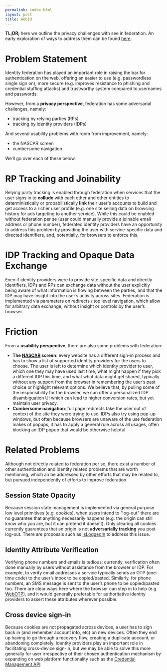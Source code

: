 ```yaml
---
permalink: index.html
layout: post
title: WebID
---
```


**TL;DR;** here we outline the privacy challenges with see in federation. An early exploration of ways to address them can be found [here](draft.html).

# Problem Statement

Identity federation has played an important role in raising the bar for authentication on the web, offering an easier to use (e.g. passwordless single sign on), more secure (e.g. improves resistance to phishing and credential stuffing attacks) and trustworthy system compared to usernames and passwords.

However, from a **privacy perspective**, federation has some adversarial challenges, namely:

- tracking by relying parties (RPs)
- tracking by identity providers (IDPs)


And several usability problems with room from improvement, namely:

- the NASCAR screen
- cumbersome navigation

We’ll go over each of these below.

# RP Tracking and Joinability

Relying party tracking is enabled through federation when services that the user signs in to **collude** with each other and other entities to deterministically or probabilistically **link** their user's accounts to build and get access to a richer user profile (e.g. one site selling data on browsing history for ads targeting to another service). While this could be enabled without federation per se (user could manually provide a joinable email address or phone number), federated identity providers have an opportunity to address this problem by providing the user with service-specific data and directed identifiers, and, potentially, for browsers to enforce this. 

# IDP Tracking and Opaque Data Exchange

Even if identity providers were to provide site-specific data and directly identifiers, IDPs and RPs can exchange data without the user explicitly being aware of what information is flowing between the parties, and that the IDP may have insight into the user’s activity across sites. Federation is implemented via parameters on redirects / top level navigation, which allow for arbitrary data exchange, without insight or controls by the user’s browser.

# Friction

From a **usability perspective**, there are also some problems with federation:

- **The [NASCAR](https://developers.google.com/identity/toolkit/web/federated-login#the_nascar_page) screen**: every website has a different sign-in process and has to show a list of supported identity providers for the users to choose. The user is left to determine which identity provider to user, which one they may have used last time, what might happen if they pick a different IDP this time, and what what data might get shared, typically without any support from the browser in remembering the user’s past choice or highlight relevant options. We believe that, by pulling some of the responsibility for the browser, we can offer a personalized IDP disambiguation UI which can lead to higher conversion rates, but yet maintain user privacy.
- **Cumbersome navigation**: full page redirects take the user out of context of the site they were trying to use. IDPs also try using pop-up windows, but often because browsers are unaware of the use federation makes of popups, it has to apply a general rule across all usages, often blocking an IDP popup that would be otherwise helpful.

# Related Problems

Although not directly related to federation per se, there exist a number of other authentication and identity related problems that are worth mentioning, which an be addressed by other efforts that may be related to, but pursued independently of efforts to improve federation.

## Session State Opacity

Because session state management is implemented via general purpose low level primitives (e.g. cookies), when users intend to “log-out” there are no guarantee that anything necessarily happens (e.g. the origin can still know who you are, but it can pretend it doesn’t). Only clearing all cookies currently guarantees that an origin is not **adversarially tracking** you post log-out. There are proposals such as [IsLoggedIn](https://github.com/WebKit/explainers/tree/master/IsLoggedIn) to address this issue.

## Identity Attribute Verification

Verifying phone numbers and emails is tedious: currently, verification often done manually by users without assistance from the browser or IDP. For example, to verify email addresses a service typically sends an OTP (one-time code) to the user’s inbox to be copied/pasted. Similarly, for phone numbers, an SMS message is sent to the user’s phone to be copied/pasted too. There are clear ways here where the browser can step in to help (e.g. [WebOTP](https://github.com/WICG/WebOTP)), and it would generally preferable for authoritative identity providers to assert these attributes wherever possible.

## Cross device sign-in

Because cookies are not propagated across devices, a user has to sign back in (and remember account info, etc) on new devices. Often they end up having to go through a recovery flow, creating a duplicate account, or abandoning completely. Identity providers play an important role in facilitating cross-device sign-in, but we may be able to solve this more generally for user irrespective of their chosen authentication mechanism by expanding on web platform functionality such as the [Credential Management API](https://www.w3.org/TR/credential-management-1/).
